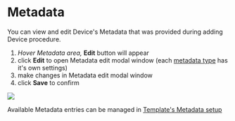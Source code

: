 # Metadata

You can view and edit Device's Metadata that was provided during adding Device procedure.

1. _Hover Metadata area,_ **Edit** button will appear
2. click **Edit** to open Metadata edit modal window \(each [metadata type](../../templates/metadata/metadata-types.md) has it's own settings\)
3. make changes in Metadata edit modal window
4. click **Save** to confirm

![](../../../.gitbook/assets/metadata_edit.gif)

Available Metadata entries can be managed in [Template's Metadata setup](../../templates/metadata/)

